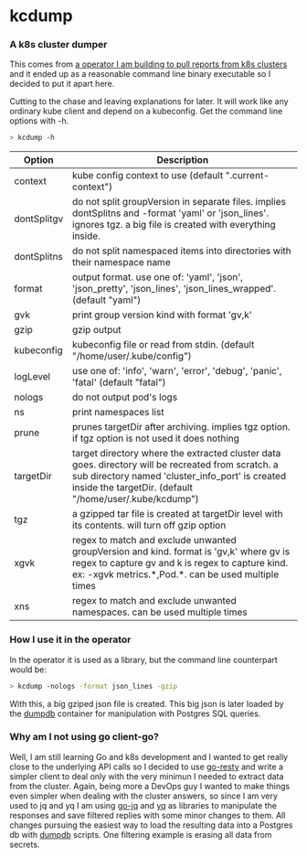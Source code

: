 # kcdump
### A k8s cluster dumper

This comes from [a operator I am building to pull reports from k8s clusters](https://github.com/mauricioscastro/hcreport/tree/dev) and it ended up as a reasonable command line binary executable so I decided to put it apart here. 

Cutting to the chase and leaving explanations for later. It will work like any ordinary kube client and depend on a kubeconfig. Get the command line options with -h.

```bash
> kcdump -h
```

| Option | Description |
| ----------- | ----------- |
| context  | kube config context to use (default ".current-context") |
| dontSplitgv |	do not split groupVersion in separate files. implies dontSplitns and -format 'yaml' or 'json_lines'. ignores tgz. a big file is created with everything inside. |
| dontSplitns | do not split namespaced items into directories with their namespace name |
| format | output format. use one of: 'yaml', 'json', 'json_pretty', 'json_lines', 'json_lines_wrapped'. (default "yaml") |
| gvk | print group version kind with format 'gv,k' |
| gzip | gzip output |
| kubeconfig | kubeconfig file or read from stdin. (default "/home/user/.kube/config") |
| logLevel | use one of: 'info', 'warn', 'error', 'debug', 'panic', 'fatal' (default "fatal") |
| nologs | do not output pod's logs |
| ns |	print namespaces list |
| prune | prunes targetDir after archiving. implies tgz option. if tgz option is not used it does nothing |
| targetDir | target directory where the extracted cluster data goes. directory will be recreated from scratch. a sub directory named 'cluster_info_port' is created inside the targetDir. (default "/home/user/.kube/kcdump") |
| tgz | a gzipped tar file is created at targetDir level with its contents. will turn off gzip option |
| xgvk | regex to match and exclude unwanted groupVersion and kind. format is 'gv,k' where gv is regex to capture gv and k is regex to capture kind. ex: -xgvk metrics.\*,Pod.\*. can be used multiple times |
| xns | regex to match and exclude unwanted namespaces. can be used multiple times |

### How I use it in the operator
In the operator it is used as a library, but the command line counterpart would be:
```bash
> kcdump -nologs -format json_lines -gzip
```
With this, a big gziped json file is created. This big json is later loaded by the [dumpdb](./dumpdb/) container for manipulation with Postgres SQL queries.

### Why am I not using go client-go?
Well, I am still learning Go and k8s development and I wanted to get really close to the underlying API calls so I decided to use [go-resty](https://github.com/go-resty/resty) and write a simpler client to deal only with the very minimun I needed to extract data from the cluster. Again, being more a DevOps guy I wanted to make things even simpler when dealing with the cluster answers, so since I am very used to jq and yq I am using [go-jq](https://github.com/itchyny/gojq) and [yq](https://github.com/mikefarah/yq) as libraries to manipulate the responses and save filtered replies with some minor changes to them. All changes pursuing the easiest way to load the resulting data into a Postgres db with [dumpdb](./dumpdb/) scripts. One filtering example is erasing all data from secrets.